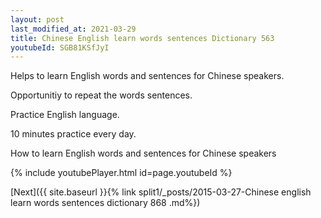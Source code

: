 ```yaml
---
layout: post
last_modified_at: 2021-03-29
title: Chinese English learn words sentences Dictionary 563 
youtubeId: SGB81KSfJyI
---
```

 
 
Helps to learn English words and sentences for Chinese speakers.

Opportunitiy to repeat the words sentences. 

Practice English language. 
 
10 minutes practice every day. 
 
How to learn English words and sentences for Chinese speakers 
 
{% include youtubePlayer.html id=page.youtubeId %}
 
 
[Next]({{ site.baseurl }}{% link  split1/_posts/2015-03-27-Chinese english learn words sentences dictionary 868 .md%})
 
